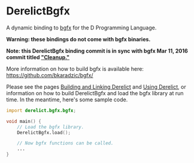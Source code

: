 DerelictBgfx
============

A dynamic binding to [bgfx](https://github.com/bkaradzic/bgfx/) for the D Programming Language.

**Warning: these bindings do not come with bgfx binaries.**

**Note: this DerelictBgfx binding commit is in sync with bgfx Mar 11, 2016 commit titled ["Cleanup."](https://github.com/bkaradzic/bgfx/commit/5184c6bfa29629217cbc3417357cca861f31ede8)**

More information on how to build bgfx is available here: https://github.com/bkaradzic/bgfx/

Please see the pages [Building and Linking Derelict](http://derelictorg.github.io/compiling.html) and [Using Derelict](http://derelictorg.github.io/using.html), or information on how to build DerelictBgfx and load the bgfx library at run time. In the meantime, here's some sample code.

```D
import derelict.bgfx.bgfx;

void main() {
    // Load the bgfx library.
    DerelictBgfx.load();

    // Now bgfx functions can be called.
    ...
}
```
